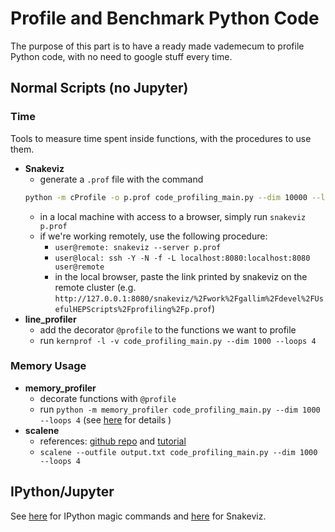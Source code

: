 # Profile and Benchmark  Python Code
The purpose of this part is to have a ready made vademecum to profile Python code, with no need to google stuff every time.

## Normal Scripts (no Jupyter)
### Time
Tools to measure time spent inside functions, with the procedures to use them.
* **Snakeviz**
	* generate a ```.prof``` file with the command 
	```bash
	python -m cProfile -o p.prof code_profiling_main.py --dim 10000 --loops 4
	```
	* in a local machine with access to a browser, simply run ```snakeviz p.prof```
	* if we're working remotely, use the following procedure:
		* ```user@remote: snakeviz --server p.prof```
		* ```user@local: ssh -Y -N -f -L localhost:8080:localhost:8080 user@remote```
		* in the local browser, paste the link printed by snakeviz on the remote cluster (e.g. ```http://127.0.0.1:8080/snakeviz/%2Fwork%2Fgallim%2Fdevel%2FUsefulHEPScripts%2Fprofiling%2Fp.prof```)
* **line_profiler**
	* add the decorator ```@profile``` to the functions we want to profile
	* run ```kernprof -l -v code_profiling_main.py --dim 1000 --loops 4```

### Memory Usage
 * **memory_profiler** 
	 * decorate functions with ```@profile```
	 * run ```python -m memory_profiler code_profiling_main.py --dim 1000 --loops 4``` (see [here](https://www.blog.pythonlibrary.org/2016/05/24/python-101-an-intro-to-benchmarking-your-code/) for details )
 * **scalene**
     * references: [github repo](https://github.com/plasma-umass/scalene) and [tutorial](https://coderzcolumn.com/tutorials/python/scalene-cpu-and-memory-profiler-for-python-code)
	 * ```scalene --outfile output.txt code_profiling_main.py --dim 1000 --loops 4```

## IPython/Jupyter
See [here](https://jakevdp.github.io/PythonDataScienceHandbook/01.07-timing-and-profiling.html) for IPython magic commands and [here](https://jiffyclub.github.io/snakeviz/) for Snakeviz.
